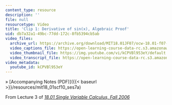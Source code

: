 ```yaml
---
content_type: resource
description: ''
file: null
resourcetype: Video
title: 'Clip 1: Derivative of sin(x), Algebraic Proof'
uid: db7a32a1-49bc-77dd-172c-8fb5394cb5ab
video_files:
  archive_url: https://archive.org/download/MIT18.01JF07/ocw-18.01-f07-lec03_300k.mp4
  video_captions_file: https://open-learning-course-data-rc.s3.amazonaws.com/18-01sc-single-variable-calculus-fall-2010/033ac5308ca45f46885ae6cf161b6306_kCPVBl953eY.vtt
  video_thumbnail_file: https://img.youtube.com/vi/kCPVBl953eY/default.jpg
  video_transcript_file: https://open-learning-course-data-rc.s3.amazonaws.com/18-01sc-single-variable-calculus-fall-2010/c140474535d2b8a6c2c2530d4c114b52_kCPVBl953eY.pdf
video_metadata:
  youtube_id: kCPVBl953eY
---
```


» [Accompanying Notes (PDF)]({{< baseurl >}}/resources/mit18_01scf10_ses7a)

From Lecture 3 of [_18.01 Single Variable Calculus, Fall 2006_](/courses/18-01-single-variable-calculus-fall-2006/pages/video-lectures)
